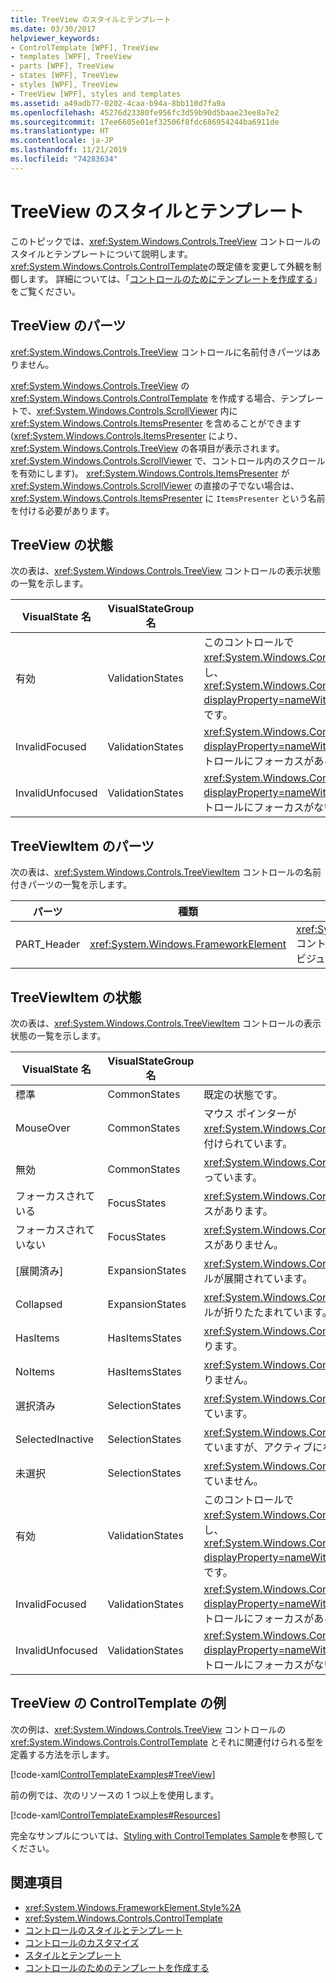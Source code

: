 ```yaml
---
title: TreeView のスタイルとテンプレート
ms.date: 03/30/2017
helpviewer_keywords:
- ControlTemplate [WPF], TreeView
- templates [WPF], TreeView
- parts [WPF], TreeView
- states [WPF], TreeView
- styles [WPF], TreeView
- TreeView [WPF], styles and templates
ms.assetid: a49adb77-0202-4caa-b94a-8bb110d7fa9a
ms.openlocfilehash: 45276d23380fe956fc3d59b90d5baae23ee8a7e2
ms.sourcegitcommit: 17ee6605e01ef32506f8fdc686954244ba6911de
ms.translationtype: HT
ms.contentlocale: ja-JP
ms.lasthandoff: 11/21/2019
ms.locfileid: "74283634"
---
```

# <a name="treeview-styles-and-templates"></a>TreeView のスタイルとテンプレート
このトピックでは、<xref:System.Windows.Controls.TreeView> コントロールのスタイルとテンプレートについて説明します。 <xref:System.Windows.Controls.ControlTemplate>の既定値を変更して外観を制御します。 詳細については、「[コントロールのためにテンプレートを作成する](../../../desktop-wpf/themes/how-to-create-apply-template.md)」をご覧ください。  
  
## <a name="treeview-parts"></a>TreeView のパーツ  
 <xref:System.Windows.Controls.TreeView> コントロールに名前付きパーツはありません。  
  
 <xref:System.Windows.Controls.TreeView> の <xref:System.Windows.Controls.ControlTemplate> を作成する場合、テンプレートで、<xref:System.Windows.Controls.ScrollViewer> 内に <xref:System.Windows.Controls.ItemsPresenter> を含めることができます (<xref:System.Windows.Controls.ItemsPresenter> により、<xref:System.Windows.Controls.TreeView> の各項目が表示されます。<xref:System.Windows.Controls.ScrollViewer> で、コントロール内のスクロールを有効にします)。  <xref:System.Windows.Controls.ItemsPresenter> が <xref:System.Windows.Controls.ScrollViewer> の直接の子でない場合は、<xref:System.Windows.Controls.ItemsPresenter> に `ItemsPresenter` という名前を付ける必要があります。  
  
## <a name="treeview-states"></a>TreeView の状態  
 次の表は、<xref:System.Windows.Controls.TreeView> コントロールの表示状態の一覧を示します。  
  
|VisualState 名|VisualStateGroup 名|説明|  
|-|-|-|  
|有効|ValidationStates|このコントロールで <xref:System.Windows.Controls.Validation> クラスを使用し、<xref:System.Windows.Controls.Validation.HasError%2A?displayProperty=nameWithType> 添付プロパティは `false` です。|  
|InvalidFocused|ValidationStates|<xref:System.Windows.Controls.Validation.HasError%2A?displayProperty=nameWithType> 添付プロパティは、コントロールにフォーカスがある `true` です。|  
|InvalidUnfocused|ValidationStates|<xref:System.Windows.Controls.Validation.HasError%2A?displayProperty=nameWithType> 添付プロパティは、コントロールにフォーカスがない `true` です。|  
  
## <a name="treeviewitem-parts"></a>TreeViewItem のパーツ  
 次の表は、<xref:System.Windows.Controls.TreeViewItem> コントロールの名前付きパーツの一覧を示します。  
  
|パーツ|種類|説明|  
|----------|----------|-----------------|  
|PART_Header|<xref:System.Windows.FrameworkElement>|<xref:System.Windows.Controls.TreeView> コントロールのヘッダーの内容を格納するビジュアル要素。|  
  
## <a name="treeviewitem-states"></a>TreeViewItem の状態  
 次の表は、<xref:System.Windows.Controls.TreeViewItem> コントロールの表示状態の一覧を示します。  
  
|VisualState 名|VisualStateGroup 名|説明|  
|----------------------|---------------------------|-----------------|  
|標準|CommonStates|既定の状態です。|  
|MouseOver|CommonStates|マウス ポインターが <xref:System.Windows.Controls.TreeViewItem> の上に位置付けられています。|  
|無効|CommonStates|<xref:System.Windows.Controls.TreeViewItem> が無効になっています。|  
|フォーカスされている|FocusStates|<xref:System.Windows.Controls.TreeViewItem> にフォーカスがあります。|  
|フォーカスされていない|FocusStates|<xref:System.Windows.Controls.TreeViewItem> にフォーカスがありません。|  
|[展開済み]|ExpansionStates|<xref:System.Windows.Controls.TreeViewItem> コントロールが展開されています。|  
|Collapsed|ExpansionStates|<xref:System.Windows.Controls.TreeViewItem> コントロールが折りたたまれています。|  
|HasItems|HasItemsStates|<xref:System.Windows.Controls.TreeViewItem> に項目があります。|  
|NoItems|HasItemsStates|<xref:System.Windows.Controls.TreeViewItem> に項目がありません。|  
|選択済み|SelectionStates|<xref:System.Windows.Controls.TreeViewItem> が選択されています。|  
|SelectedInactive|SelectionStates|<xref:System.Windows.Controls.TreeViewItem> が選択されていますが、アクティブになっていません。|  
|未選択|SelectionStates|<xref:System.Windows.Controls.TreeViewItem> が選択されていません。|  
|有効|ValidationStates|このコントロールで <xref:System.Windows.Controls.Validation> クラスを使用し、<xref:System.Windows.Controls.Validation.HasError%2A?displayProperty=nameWithType> 添付プロパティは `false` です。|  
|InvalidFocused|ValidationStates|<xref:System.Windows.Controls.Validation.HasError%2A?displayProperty=nameWithType> 添付プロパティは、コントロールにフォーカスがある `true` です。|  
|InvalidUnfocused|ValidationStates|<xref:System.Windows.Controls.Validation.HasError%2A?displayProperty=nameWithType> 添付プロパティは、コントロールにフォーカスがない `true` です。|  
  
## <a name="treeview-controltemplate-example"></a>TreeView の ControlTemplate の例  
 次の例は、<xref:System.Windows.Controls.TreeView> コントロールの <xref:System.Windows.Controls.ControlTemplate> とそれに関連付けられる型を定義する方法を示します。  
  
 [!code-xaml[ControlTemplateExamples#TreeView](~/samples/snippets/csharp/VS_Snippets_Wpf/ControlTemplateExamples/CS/resources/treeview.xaml#treeview)]  
  
 前の例では、次のリソースの 1 つ以上を使用します。  
  
 [!code-xaml[ControlTemplateExamples#Resources](~/samples/snippets/csharp/VS_Snippets_Wpf/ControlTemplateExamples/CS/resources/shared.xaml#resources)]  
  
 完全なサンプルについては、[Styling with ControlTemplates Sample](https://github.com/Microsoft/WPF-Samples/tree/master/Styles%20&%20Templates/IntroToStylingAndTemplating)を参照してください。  
  
## <a name="see-also"></a>関連項目

- <xref:System.Windows.FrameworkElement.Style%2A>
- <xref:System.Windows.Controls.ControlTemplate>
- [コントロールのスタイルとテンプレート](control-styles-and-templates.md)
- [コントロールのカスタマイズ](control-customization.md)
- [スタイルとテンプレート](../../../desktop-wpf/fundamentals/styles-templates-overview.md)
- [コントロールのためのテンプレートを作成する](../../../desktop-wpf/themes/how-to-create-apply-template.md)
